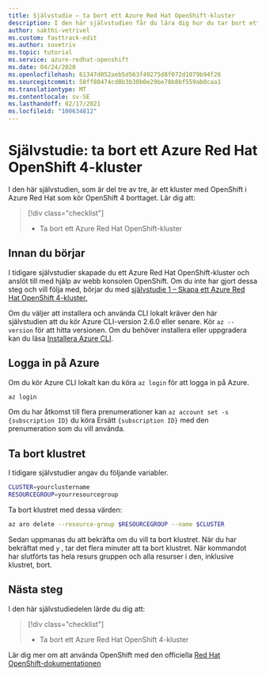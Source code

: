 ```yaml
---
title: Självstudie – ta bort ett Azure Red Hat OpenShift-kluster
description: I den här självstudien får du lära dig hur du tar bort ett Azure Red Hat OpenShift-kluster med Azure CLI
author: sakthi-vetrivel
ms.custom: fasttrack-edit
ms.author: suvetriv
ms.topic: tutorial
ms.service: azure-redhat-openshift
ms.date: 04/24/2020
ms.openlocfilehash: 61347d052aeb5d563f49275d8f072d1079b94f26
ms.sourcegitcommit: 58ff80474cd8b3b30b0e29be78b8bf559ab0caa1
ms.translationtype: MT
ms.contentlocale: sv-SE
ms.lasthandoff: 02/17/2021
ms.locfileid: "100634812"
---
```

# <a name="tutorial-delete-an-azure-red-hat-openshift-4-cluster"></a>Självstudie: ta bort ett Azure Red Hat OpenShift 4-kluster

I den här självstudien, som är del tre av tre, är ett kluster med OpenShift i Azure Red Hat som kör OpenShift 4 borttaget. Lär dig att:

> [!div class="checklist"]
> * Ta bort ett Azure Red Hat OpenShift-kluster


## <a name="before-you-begin"></a>Innan du börjar

I tidigare självstudier skapade du ett Azure Red Hat OpenShift-kluster och anslöt till med hjälp av webb konsolen OpenShift. Om du inte har gjort dessa steg och vill följa med, börjar du med [självstudie 1 – Skapa ett Azure Red Hat OpenShift 4-kluster.](tutorial-create-cluster.md)

Om du väljer att installera och använda CLI lokalt kräver den här självstudien att du kör Azure CLI-version 2.6.0 eller senare. Kör `az --version` för att hitta versionen. Om du behöver installera eller uppgradera kan du läsa [Installera Azure CLI](/cli/azure/install-azure-cli?view=azure-cli-latest).

## <a name="sign-in-to-azure"></a>Logga in på Azure

Om du kör Azure CLI lokalt kan du köra `az login` för att logga in på Azure.

```bash
az login
```

Om du har åtkomst till flera prenumerationer kan `az account set -s {subscription ID}` du köra Ersätt `{subscription ID}` med den prenumeration som du vill använda.

## <a name="delete-the-cluster"></a>Ta bort klustret

I tidigare självstudier angav du följande variabler.

```bash
CLUSTER=yourclustername
RESOURCEGROUP=yourresourcegroup
```

Ta bort klustret med dessa värden:

```bash
az aro delete --resource-group $RESOURCEGROUP --name $CLUSTER
```

Sedan uppmanas du att bekräfta om du vill ta bort klustret. När du har bekräftat med `y` , tar det flera minuter att ta bort klustret. När kommandot har slutförts tas hela resurs gruppen och alla resurser i den, inklusive klustret, bort.

## <a name="next-steps"></a>Nästa steg

I den här självstudiedelen lärde du dig att:
> [!div class="checklist"]
> * Ta bort ett Azure Red Hat OpenShift 4-kluster

Lär dig mer om att använda OpenShift med den officiella [Red Hat OpenShift-dokumentationen](https://docs.openshift.com/container-platform/4.6/welcome/index.html)
